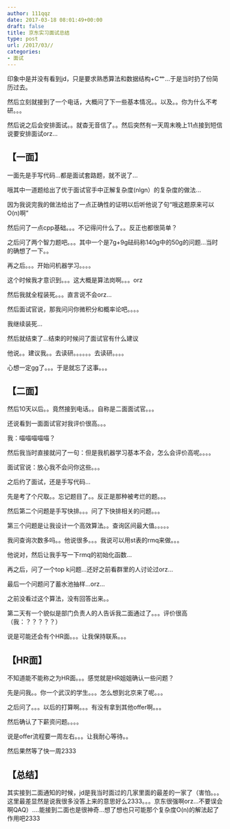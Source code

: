 ```yaml
---
author: 111qqz
date: 2017-03-18 08:01:49+00:00
draft: false
title: 京东实习面试总结
type: post
url: /2017/03//
categories:
- 面试
---
```


印象中是并没有看到jd，只是要求熟悉算法和数据结构+C艹...于是当时扔了份简历过去。

然后立刻就接到了一个电话，大概问了下一些基本情况。。以及。。你为什么不考研。。。

然后说之后会安排面试。。就杳无音信了。。然后突然有一天周末晚上11点接到短信说要安排面试orz...


## 【一面】


一面先是手写代码...都是面试套路题，就不说了...

哦其中一道题给出了优于面试官手中正解复杂度(nlgn）的复杂度的做法...

因为我说完我的做法给出了一点正确性的证明以后听他说了句“哦这题原来可以O(n)啊”

然后问了一点cpp基础。。。不记得问什么了。。反正也都很简单？

之后问了两个智力题吧。。。其中一个是7g+9g砝码称140g中的50g的问题...当时的确想了一下。。

再之后。。。开始问机器学习。。。。

这个时候我才意识到。。。这大概是算法岗啊。。。orz

然后我就全程装死。。。直言说不会orz...

然后面试官说，那我问问你微积分和概率论吧。。。。

我继续装死...

然后就结束了...结束的时候问了面试官有什么建议

他说。。建议我。。去读研。。。。。。去读研。。。。

心想一定gg了。。。于是就忘了这事。。。




## 【二面】


然后10天以后。。竟然接到电话。。自称是二面面试官。。。

还说看到一面面试官对我评价很高。。。

我：喵喵喵喵喵？

然后我当时直接就问了一句：但是我机器学习基本不会，怎么会评价高呢。。。。

面试官说：放心我不会问你这些。。。

之后约了面试，还是手写代码...

先是考了个尺取。。忘记题目了。。反正是那种被考烂的题。。。

然后第二个问题是手写快排。。。问了下快排相关的问题。。。

第三个问题是让我设计一个高效算法。。查询区间最大值。。。。。

我问查询次数多吗。。他说很多。。。我说可以用st表的rmq来做。。。

他说对，然后让我手写一下rmq的初始化函数...

再之后，问了一个top k问题...还好之前看群里的人讨论过orz...

最后一个问题问了蓄水池抽样...orz...

之前没看过这个算法，没有回答出来。。



第二天有一个貌似是部门负责人的人告诉我二面通过了。。。评价很高（我：？？？？？）

说是可能还会有个HR面。。。让我保持联系。。。


## 




## 【HR面】


不知道能不能称之为HR面。。。感觉就是HR姐姐确认一些问题？

先是问我。。你一个武汉的学生。。。怎么想到北京来了呢。。。

之后问了。。。以后的打算啊。。。有没有拿到其他offer啊。。。

然后确认了下薪资问题。。。。

说是offer流程要一周左右。。。让我耐心等待。。



然后果然等了快一周2333


## 【总结】


其实接到二面通知的时候，jd是我当时面过的几家里面的最差的一家了（害怕。。。这里最差显然是说我很多没答上来的意思好么2333。。。京东很强啊orz...不要误会啊QAQ）....能接到二面也是很神奇...想了想也只可能那个复杂度O(n)的解法起了作用吧2333


